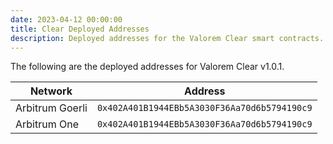 ```yaml
---
date: 2023-04-12 00:00:00
title: Clear Deployed Addresses 
description: Deployed addresses for the Valorem Clear smart contracts.
---
```


The following are the deployed addresses for Valorem Clear v1.0.1.

| Network         | Address                                      |
|-----------------|----------------------------------------------|
| Arbitrum Goerli | `0x402A401B1944EBb5A3030F36Aa70d6b5794190c9` |
| Arbitrum One    | `0x402A401B1944EBb5A3030F36Aa70d6b5794190c9` |
